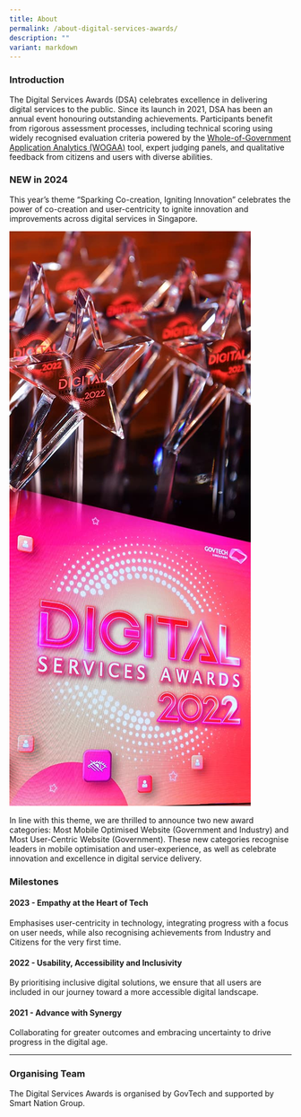 ```yaml
---
title: About
permalink: /about-digital-services-awards/
description: ""
variant: markdown
---
```

<style type="text/css">
.content h4 {
    color: #B41E8E;
    font-weight: 700;
}
</style>
<div class="row is-multiline">
  <div class="col is-8">
    <h3>Introduction</h3>
    <p>The Digital Services Awards (DSA) celebrates excellence in delivering digital services to the public. Since its launch in 2021, DSA has been an annual event honouring outstanding achievements. Participants benefit from rigorous assessment processes, including technical scoring using widely recognised evaluation criteria powered by the <a target="_blank" aria-label="WOGAA" href="https://wogaa.sg/">Whole-of-Government Application Analytics (WOGAA)</a> tool, expert judging panels, and qualitative feedback from citizens and users with diverse abilities.  </p>
    <h3>NEW in 2024</h3>
		<p>This year’s theme “Sparking Co-creation, Igniting Innovation” celebrates the power of co-creation and user-centricity to ignite innovation and improvements across digital services in Singapore.    </p>
  </div>
  <div class="col is-4"><img alt="Screen with DSA logo and trophies" src="/images/dsa_about.jpg"></div>
  <div class="col is-12">
    <p>In line with this theme, we are thrilled to announce two new award categories: Most Mobile Optimised Website (Government and Industry) and Most User-Centric Website (Government). These new categories recognise leaders in mobile optimisation and user-experience, as well as celebrate innovation and excellence in digital service delivery.</p>
    <h3>Milestones</h3>
      <h4>2023 - <strong>Empathy at the Heart of Tech</strong></h4>
      <p>Emphasises user-centricity in technology, integrating progress with a focus on user needs, while also recognising achievements from Industry and Citizens for the very first time.</p>
      <h4>2022 - Usability, Accessibility and Inclusivity</h4>
    <p>By prioritising inclusive digital solutions, we ensure that all users are included in our journey toward a more accessible digital landscape.</p>
    <h4>2021 - Advance with Synergy</h4>
    <p>Collaborating for greater outcomes and embracing uncertainty to drive progress in the digital age.</p>
        <hr>
      <h3>Organising Team</h3>
<p>The Digital Services Awards is organised by GovTech and supported by Smart Nation Group.</p>
  </div>
</div>